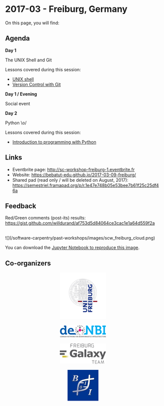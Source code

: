 # 2017-03 - Freiburg, Germany

On this page, you will find:

<!-- toc -->

## Agenda

**Day 1**

The UNIX Shell and Git

Lessons covered during this session:
- [UNIX shell](/software-carpentry/lessons/the-unix-shell.md)
- [Version Control with Git](/software-carpentry/lessons/version-control-with-git.md)

**Day 1 / Evening**

Social event

**Day 2**

Python \o/

Lessons covered during this session:
- [Introduction to programming with Python](/software-carpentry/lessons/introduction-to-programming-with-python.md)

## Links

- Eventbrite page: http://sc-workshop-freiburg-1.eventbrite.fr
- Website: https://bebatut-edu.github.io/2017-03-09-freiburg/
- Shared pad (read only / will be deleted on August, 2017): https://semestriel.framapad.org/p/r.1e47e748b05e53bee7b61f25c25df46a

## Feedback

Red/Green comments (post-its) results: https://gist.github.com/willdurand/af753d5d84064ce3cac1e1a64d559f2a

<br>
![](/software-carpentry/past-workshops/images/scw_freiburg_cloud.png)

You can download the [Jupyter Notebook to reproduce this image](https://gist.github.com/willdurand/90681cbde746f9bd70e683f21eb3667f).

## Co-organizers

<p align="center">
<a href="https://www.uni-freiburg.de/"><img src="/software-carpentry/past-workshops/images/Logo_Uni_Freiburg-300.png" width="150px"></a>
<br>
<br>
<a href="https://www.denbi.de/"><img src="/software-carpentry/past-workshops/images/deNBI_Logo_rgb-300.png" width="150px"></a>
<br>
<br>
<a href="http://www.bioinf.uni-freiburg.de/Galaxy/index.html"><img src="/software-carpentry/past-workshops/images/freiburg_galaxy_team-300.png" width="150px"></a>
<br>
<br>
<a href="http://www.bioinf.uni-freiburg.de/"><img src="/software-carpentry/past-workshops/images/Backofen.jpg" width="100px"></a>
</p>